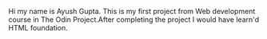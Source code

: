 Hi my name is Ayush Gupta.
This is my first project from Web development course in The Odin Project.After completing the project I would have learn'd HTML foundation.
